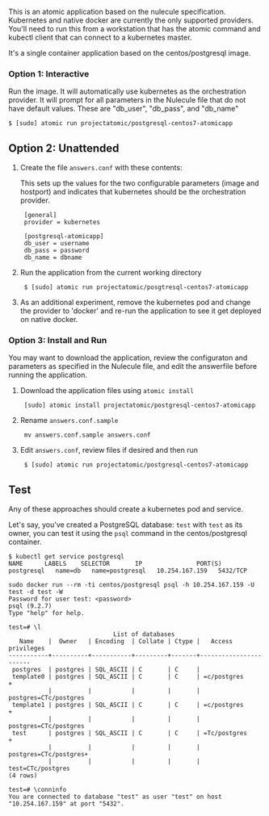 This is an atomic application based on the nulecule specification. Kubernetes and native docker are currently the only supported providers. You'll need to run this from a workstation that has the atomic command and kubectl client that can connect to a kubernetes master.

It's a single container application based on the centos/postgresql image.

### Option 1: Interactive

Run the image. It will automatically use kubernetes as the orchestration provider.  It will prompt for all parameters in the Nulecule file that do not have default values.  These are "db_user", "db_pass", and "db_name"

    $ [sudo] atomic run projectatomic/postgresql-centos7-atomicapp

## Option 2: Unattended

1. Create the file `answers.conf` with these contents:

    This sets up the values for the two configurable parameters (image and hostport) and indicates that kubernetes should be the orchestration provider.

        [general]
        provider = kubernetes

        [postgresql-atomicapp]
        db_user = username
        db_pass = password
        db_name = dbname

1. Run the application from the current working directory

        $ [sudo] atomic run projectatomic/posgtresql-centos7-atomicapp

1. As an additional experiment, remove the kubernetes pod and change the provider to 'docker' and re-run the application to see it get deployed on native docker.

### Option 3: Install and Run

You may want to download the application, review the configuraton and parameters as specified in the Nulecule file, and edit the answerfile before running the application.

1. Download the application files using `atomic install`

        [sudo] atomic install projectatomic/postgresql-centos7-atomicapp

1. Rename `answers.conf.sample`

        mv answers.conf.sample answers.conf

1. Edit `answers.conf`, review files if desired and then run

        $ [sudo] atomic run projectatomic/postgresql-centos7-atomicapp

## Test
Any of these approaches should create a kubernetes pod and service.

Let's say, you've created a PostgreSQL database: ``test`` with ``test`` as its
owner, you can test it using the `psql` command in the centos/postgresql
container.

```
$ kubectl get service postgresql
NAME      LABELS    SELECTOR       IP               PORT(S)
postgresql   name=db   name=postgresql   10.254.167.159   5432/TCP

sudo docker run --rm -ti centos/postgresql psql -h 10.254.167.159 -U test -d test -W
Password for user test: <password>
psql (9.2.7)
Type "help" for help.

test=# \l
                             List of databases
   Name    |  Owner   | Encoding  | Collate | Ctype |   Access privileges
-----------+----------+-----------+---------+-------+-----------------------
 postgres  | postgres | SQL_ASCII | C       | C     |
 template0 | postgres | SQL_ASCII | C       | C     | =c/postgres          +
           |          |           |         |       | postgres=CTc/postgres
 template1 | postgres | SQL_ASCII | C       | C     | =c/postgres          +
           |          |           |         |       | postgres=CTc/postgres
 test      | postgres | SQL_ASCII | C       | C     | =Tc/postgres         +
           |          |           |         |       | postgres=CTc/postgres+
           |          |           |         |       | test=CTc/postgres
(4 rows)

test=# \conninfo
You are connected to database "test" as user "test" on host "10.254.167.159" at port "5432".
```
